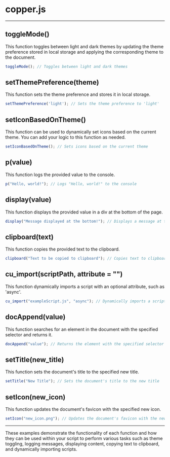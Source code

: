 # copper.js
---
## toggleMode()

This function toggles between light and dark themes by updating the theme preference stored in local storage and applying the corresponding theme to the document.

```js
toggleMode(); // Toggles between light and dark themes
```

## setThemePreference(theme)
This function sets the theme preference and stores it in local storage.
```js
setThemePreference('light'); // Sets the theme preference to 'light'
```

## setIconBasedOnTheme()
This function can be used to dynamically set icons based on the current theme. You can add your logic to this function as needed.

```js
setIconBasedOnTheme(); // Sets icons based on the current theme
```

## p(value)
This function logs the provided value to the console.
```js
p("Hello, world!"); // Logs "Hello, world!" to the console
```

## display(value)
This function displays the provided value in a div at the bottom of the page.
```js
display("Message displayed at the bottom!"); // Displays a message at the bottom of the page
```

## clipboard(text)
This function copies the provided text to the clipboard.
```js
clipboard("Text to be copied to clipboard"); // Copies text to clipboard
```

## cu_import(scriptPath, attribute = "")
This function dynamically imports a script with an optional attribute, such as 'async'.
```js
cu_import("exampleScript.js", "async"); // Dynamically imports a script with async attribute
```

## docAppend(value)
This function searches for an element in the document with the specified selector and returns it.
```js
docAppend("value"); // Returns the element with the specified selector
```

## setTitle(new_title)
This function sets the document's title to the specified new title.
```js
setTitle("New Title"); // Sets the document's title to the new title
```

## setIcon(new_icon)
This function updates the document's favicon with the specified new icon.

```js
setIcon("new_icon.png"); // Updates the document's favicon with the new icon
```

---

These examples demonstrate the functionality of each function and how they can be used within your script to perform various tasks such as theme toggling, logging messages, displaying content, copying text to clipboard, and dynamically importing scripts.